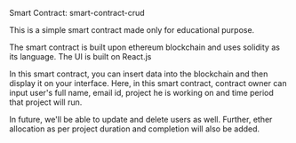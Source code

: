 Smart Contract: smart-contract-crud

This is a simple smart contract made only for educational purpose. 

The smart contract is built upon ethereum blockchain and uses solidity as its language. The UI is built on React.js

In this smart contract, you can insert data into the blockchain and then display it on your interface.
Here, in this smart contract, contract owner can input user's full name, email id, project he is working on and time period that project will run.

In future, we'll be able to update and delete users as well. Further, ether allocation as per project duration and completion will also be added.


